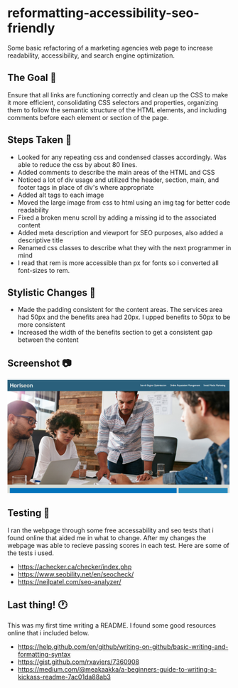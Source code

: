# reformatting-accessibility-seo-friendly 
Some basic refactoring of a marketing agencies web page to increase readability, accessibility, and search engine optimization. 

## The Goal :goal_net:
Ensure that all links are functioning correctly and clean up the CSS to make it more efficient, consolidating CSS selectors and properties, organizing them to follow the semantic structure of the HTML elements, and including comments before each element or section of the page.

## Steps Taken :shoe:
* Looked for any repeating css and condensed classes accordingly. Was able to reduce the css by about 80 lines. 
* Added comments to describe the main areas of the HTML and CSS
* Noticed a lot of div usage and utilized the header, section, main, and footer tags in place of div's where appropriate 
* Added alt tags to each image
* Moved the large image from css to html using an img tag for better code readability
* Fixed a broken menu scroll by adding a missing id to the associated content
* Added meta description and viewport for SEO purposes, also added a descriptive title
* Renamed css classes to describe what they with the next programmer in mind
* I read that rem is more accessible than px for fonts so i converted all font-sizes to rem. 

## Stylistic Changes :art:
* Made the padding consistent for the content areas. The services area had 50px and the benefits area had 20px. I upped benefits to 50px to be more consistent
* Increased the width of the benefits section to get a consistent gap between the content

## Screenshot :camera:
<img src="./assets/images/screenshot-of-page.PNG" alt="screenshot of webpage" width="500"/>

## Testing :pencil:
I ran the webpage through some free accessability and seo tests that i found online that aided me in what to change. After my changes the webpage was able to recieve passing scores in each test. Here are some of the tests i used.
* https://achecker.ca/checker/index.php
* https://www.seobility.net/en/seocheck/
* https://neilpatel.com/seo-analyzer/

## Last thing! :clock1:
This was my first time writing a README. I found some good resources online that i included below. 
* https://help.github.com/en/github/writing-on-github/basic-writing-and-formatting-syntax
* https://gist.github.com/rxaviers/7360908
* https://medium.com/@meakaakka/a-beginners-guide-to-writing-a-kickass-readme-7ac01da88ab3